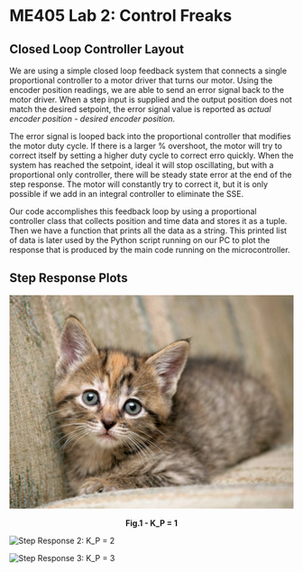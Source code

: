 # ME405 Lab 2: Control Freaks

## Closed Loop Controller Layout
We are using a simple closed loop feedback system that connects a single proportional controller to a motor driver that turns our motor. 
Using the encoder position readings, we are able to send an error signal back to the motor driver. When a step input is supplied and the output
position does not match the desired setpoint, the error signal value is reported as *actual encoder position - desired encoder position*.

The error signal is looped back into the proportional controller that modifies the motor duty cycle. If there is a larger % overshoot, the motor
will try to correct itself by setting a higher duty cycle to correct erro quickly. When the system has reached the setpoint, ideal it will stop oscillating,
but with a proportional only controller, there will be steady state error at the end of the step response. The motor will constantly try to correct it, but 
it is only possible if we add in an integral controller to eliminate the SSE. 

Our code accomplishes this feedback loop by using a proportional controller class that collects position and time data and stores it as a tuple. Then we have 
a function that prints all the data as a string. This printed list of data is later used by the Python script running on our PC to plot the response that is
produced by the main code running on the microcontroller. 

## Step Response Plots
![Step Response 1: K_P = 1](TestPic.jpg)
<figcaption align = "center"><b>Fig.1 - K_P = 1</b>
</figcaption>

![Step Response 2: K_P = 2](TestPic2.png)

![Step Response 3: K_P = 3](TestPic3.png)